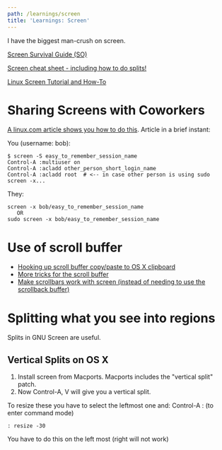 ```yaml
---
path: /learnings/screen
title: 'Learnings: Screen'
---
```

I have the biggest man-crush on screen.

[Screen Survival Guide (SO)](http://stackoverflow.com/questions/70614/gnu-screen-survival-guide)

[Screen cheat sheet - including how to do splits!](http://www.neophob.com/2007/04/gnu-screen-cheat-sheet/)

[Linux Screen Tutorial and How-To](http://www.rackaid.com/resources/linux-screen-tutorial-and-how-to/)

# Sharing Screens with Coworkers

[A linux.com article shows you how to do this](http://www.linux.com/archive/feature/56443). Article in a brief instant:

You (username: bob):

	$ screen -S easy_to_remember_session_name
	Control-A :multiuser on
	Control-A :acladd other_person_short_login_name
	Control-A :acladd root  # <-- in case other person is using sudo screen -x...

They:

	screen -x bob/easy_to_remember_session_name
	   OR
	sudo screen -x bob/easy_to_remember_session_name


# Use of scroll buffer

  * [Hooking up scroll buffer copy/paste to OS X clipboard](http://rwilcox.tumblr.com/post/1628081194)
  * [More tricks for the scroll buffer](http://www.samsarin.com/blog/2007/03/11/gnu-screen-working-with-the-scrollback-buffer/)
  * [Make scrollbars work with screen (instead of needing to use the scrollback buffer)](http://superuser.com/questions/138748/how-to-scroll-up-and-look-at-data-in-gnu-screen/177407#177407)

# Splitting what you see into regions

Splits in GNU Screen are useful.

## Vertical Splits on OS X

  1. Install screen from Macports. Macports includes the "vertical split" patch.
  2. Now Control-A, V will give you a vertical split.

To resize these you have to select the leftmost one and: Control-A : (to enter command mode)

    : resize -30

You have to do this on the left most (right will not work)

